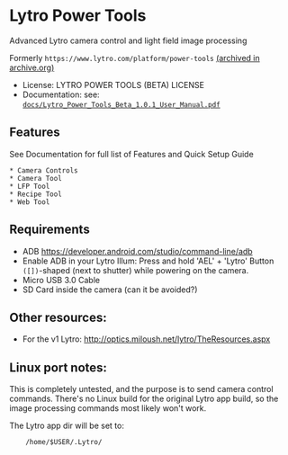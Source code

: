 # Lytro Power Tools

Advanced Lytro camera control and light field image processing

Formerly `https://www.lytro.com/platform/power-tools` [(archived in archive.org)](https://web.archive.org/web/20150912094947/https://www.lytro.com/platform/power-tools/)

* License: LYTRO POWER TOOLS (BETA) LICENSE
* Documentation: see: [`docs/Lytro_Power_Tools_Beta_1.0.1_User_Manual.pdf`](docs/Lytro_Power_Tools_Beta_1.0.1_User_Manual.pdf)

Features
--------
See Documentation for full list of Features and Quick Setup Guide

    * Camera Controls
    * Camera Tool
    * LFP Tool
    * Recipe Tool
    * Web Tool


Requirements
-------
+ ADB https://developer.android.com/studio/command-line/adb
+ Enable ADB in your Lytro Illum: Press and hold 'AEL' + 'Lytro' Button `([])`-shaped (next to shutter) while powering on the camera.
+ Micro USB 3.0 Cable
+ SD Card inside the camera (can it be avoided?)


Other resources:
------
+ For the v1 Lytro: http://optics.miloush.net/lytro/TheResources.aspx


Linux port notes:
------
This is completely untested, and the purpose is to send camera control commands. There's no Linux build for the original Lytro app build, so the image processing commands most likely won't work.

The Lytro app dir will be set to:
```
    /home/$USER/.Lytro/
```
